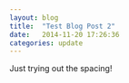 ```yaml
---
layout: blog
title:  "Test Blog Post 2"
date:   2014-11-20 17:26:36
categories: update
---
```


Just trying out the spacing!
